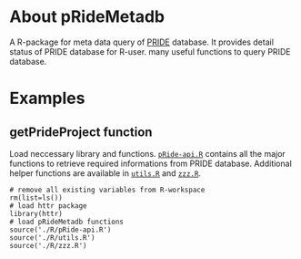 # About pRideMetadb
A R-package for meta data query of [PRIDE](http://www.ebi.ac.uk/pride/archive/) database. It provides detail status of PRIDE database for R-user. many useful functions to query PRIDE database.

# Examples
## getPrideProject function

Load neccessary library and functions. [`pRide-api.R`](../R/pRide-api.R) contains all the major functions to retrieve required informations from PRIDE database. Additional helper functions are available in [`utils.R`](../R/utils.R) and [`zzz.R`](../R/zzz.R).
```{r}
# remove all existing variables from R-workspace
rm(list=ls())
# load httr package
library(httr)
# load pRideMetadb functions
source('./R/pRide-api.R')
source('./R/utils.R')
source('./R/zzz.R')
```